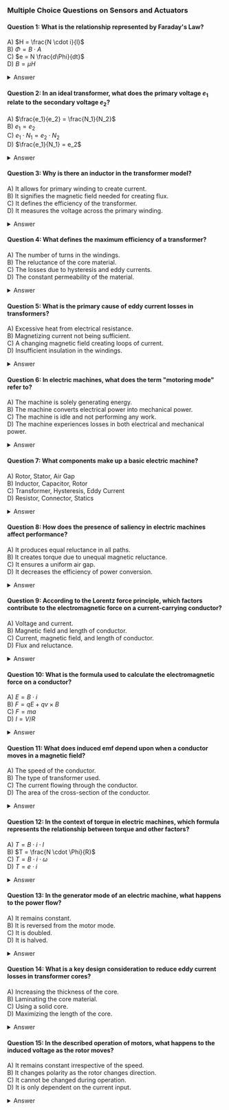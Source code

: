 ### Multiple Choice Questions on Sensors and Actuators

#### Question 1: What is the relationship represented by Faraday's Law?
A) $H = \frac{N \cdot i}{l}$  
B) $\Phi = B \cdot A$  
C) $e = N \frac{d\Phi}{dt}$  
D) $B = \mu H$  
<details>
<summary>Answer</summary>
C) $e = N \frac{d\Phi}{dt}$
</details>

#### Question 2: In an ideal transformer, what does the primary voltage $e_1$ relate to the secondary voltage $e_2$?
A) $\frac{e_1}{e_2} = \frac{N_1}{N_2}$  
B) $e_1 = e_2$  
C) $e_1 \cdot N_1 = e_2 \cdot N_2$  
D) $\frac{e_1}{N_1} = e_2$  
<details>
<summary>Answer</summary>
A) $\frac{e_1}{e_2} = \frac{N_1}{N_2}$
</details>

#### Question 3: Why is there an inductor in the transformer model?
A) It allows for primary winding to create current.  
B) It signifies the magnetic field needed for creating flux.  
C) It defines the efficiency of the transformer.  
D) It measures the voltage across the primary winding.  
<details>
<summary>Answer</summary>
B) It signifies the magnetic field needed for creating flux.
</details>

#### Question 4: What defines the maximum efficiency of a transformer?
A) The number of turns in the windings.  
B) The reluctance of the core material.  
C) The losses due to hysteresis and eddy currents.  
D) The constant permeability of the material.  
<details>
<summary>Answer</summary>
C) The losses due to hysteresis and eddy currents.
</details>

#### Question 5: What is the primary cause of eddy current losses in transformers?
A) Excessive heat from electrical resistance.  
B) Magnetizing current not being sufficient.  
C) A changing magnetic field creating loops of current.  
D) Insufficient insulation in the windings.  
<details>
<summary>Answer</summary>
C) A changing magnetic field creating loops of current.
</details>

#### Question 6: In electric machines, what does the term "motoring mode" refer to?
A) The machine is solely generating energy.  
B) The machine converts electrical power into mechanical power.  
C) The machine is idle and not performing any work.  
D) The machine experiences losses in both electrical and mechanical power.  
<details>
<summary>Answer</summary>
B) The machine converts electrical power into mechanical power.
</details>

#### Question 7: What components make up a basic electric machine?
A) Rotor, Stator, Air Gap  
B) Inductor, Capacitor, Rotor  
C) Transformer, Hysteresis, Eddy Current  
D) Resistor, Connector, Statics  
<details>
<summary>Answer</summary>
A) Rotor, Stator, Air Gap
</details>

#### Question 8: How does the presence of saliency in electric machines affect performance?
A) It produces equal reluctance in all paths.  
B) It creates torque due to unequal magnetic reluctance.  
C) It ensures a uniform air gap.  
D) It decreases the efficiency of power conversion.  
<details>
<summary>Answer</summary>
B) It creates torque due to unequal magnetic reluctance.
</details>

#### Question 9: According to the Lorentz force principle, which factors contribute to the electromagnetic force on a current-carrying conductor?
A) Voltage and current.  
B) Magnetic field and length of conductor.  
C) Current, magnetic field, and length of conductor.  
D) Flux and reluctance.  
<details>
<summary>Answer</summary>
C) Current, magnetic field, and length of conductor.
</details>

#### Question 10: What is the formula used to calculate the electromagnetic force on a conductor?
A) $E = B \cdot i$  
B) $F = qE + qv \times B$  
C) $F = ma$  
D) $I = V/R$  
<details>
<summary>Answer</summary>
B) $F = qE + qv \times B$
</details>

#### Question 11: What does induced emf depend upon when a conductor moves in a magnetic field?
A) The speed of the conductor.  
B) The type of transformer used.  
C) The current flowing through the conductor.  
D) The area of the cross-section of the conductor.  
<details>
<summary>Answer</summary>
A) The speed of the conductor.
</details>

#### Question 12: In the context of torque in electric machines, which formula represents the relationship between torque and other factors?
A) $T = B \cdot i \cdot l$  
B) $T = \frac{N \cdot \Phi}{R}$  
C) $T = B \cdot i \cdot \omega$  
D) $T = e \cdot i$  
<details>
<summary>Answer</summary>
A) $T = B \cdot i \cdot l$
</details>

#### Question 13: In the generator mode of an electric machine, what happens to the power flow?
A) It remains constant.  
B) It is reversed from the motor mode.  
C) It is doubled.  
D) It is halved.  
<details>
<summary>Answer</summary>
B) It is reversed from the motor mode.
</details>

#### Question 14: What is a key design consideration to reduce eddy current losses in transformer cores?
A) Increasing the thickness of the core.  
B) Laminating the core material.  
C) Using a solid core.  
D) Maximizing the length of the core.  
<details>
<summary>Answer</summary>
B) Laminating the core material.
</details>

#### Question 15: In the described operation of motors, what happens to the induced voltage as the rotor moves?
A) It remains constant irrespective of the speed.  
B) It changes polarity as the rotor changes direction.  
C) It cannot be changed during operation.  
D) It is only dependent on the current input.  
<details>
<summary>Answer</summary>
B) It changes polarity as the rotor changes direction.
</details>
